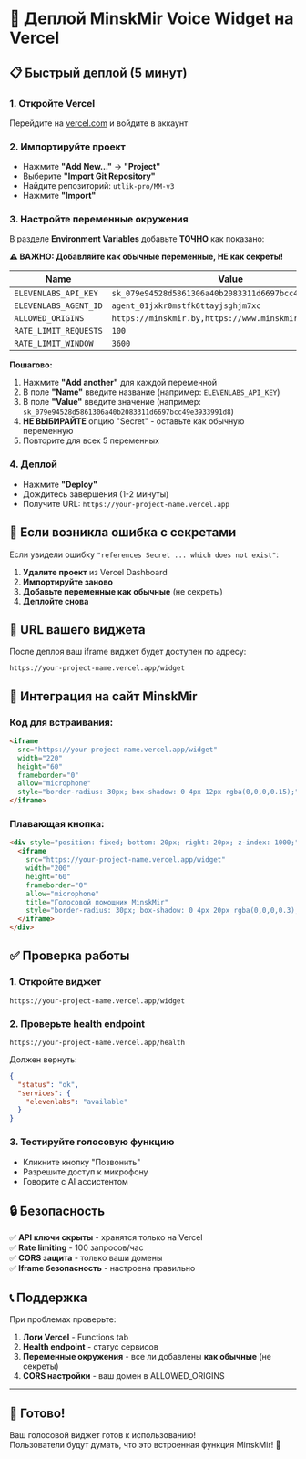 # 🚀 Деплой MinskMir Voice Widget на Vercel

## 📋 Быстрый деплой (5 минут)

### 1. Откройте Vercel
Перейдите на [vercel.com](https://vercel.com) и войдите в аккаунт

### 2. Импортируйте проект
- Нажмите **"Add New..."** → **"Project"**
- Выберите **"Import Git Repository"**
- Найдите репозиторий: `utlik-pro/MM-v3`
- Нажмите **"Import"**

### 3. Настройте переменные окружения
В разделе **Environment Variables** добавьте **ТОЧНО** как показано:

**⚠️ ВАЖНО: Добавляйте как обычные переменные, НЕ как секреты!**

| Name | Value |
|------|-------|
| `ELEVENLABS_API_KEY` | `sk_079e94528d5861306a40b2083311d6697bcc49e3933991d8` |
| `ELEVENLABS_AGENT_ID` | `agent_01jxkr0mstfk6ttayjsghjm7xc` |
| `ALLOWED_ORIGINS` | `https://minskmir.by,https://www.minskmir.by` |
| `RATE_LIMIT_REQUESTS` | `100` |
| `RATE_LIMIT_WINDOW` | `3600` |

**Пошагово:**
1. Нажмите **"Add another"** для каждой переменной
2. В поле **"Name"** введите название (например: `ELEVENLABS_API_KEY`)
3. В поле **"Value"** введите значение (например: `sk_079e94528d5861306a40b2083311d6697bcc49e3933991d8`)
4. **НЕ ВЫБИРАЙТЕ** опцию "Secret" - оставьте как обычную переменную
5. Повторите для всех 5 переменных

### 4. Деплой
- Нажмите **"Deploy"**
- Дождитесь завершения (1-2 минуты)
- Получите URL: `https://your-project-name.vercel.app`

## 🔧 Если возникла ошибка с секретами

Если увидели ошибку `"references Secret ... which does not exist"`:

1. **Удалите проект** из Vercel Dashboard
2. **Импортируйте заново** 
3. **Добавьте переменные как обычные** (не секреты)
4. **Деплойте снова**

## 🎯 URL вашего виджета
После деплоя ваш iframe виджет будет доступен по адресу:
```
https://your-project-name.vercel.app/widget
```

## 🔧 Интеграция на сайт MinskMir

### Код для встраивания:
```html
<iframe 
  src="https://your-project-name.vercel.app/widget"
  width="220"
  height="60"
  frameborder="0"
  allow="microphone"
  style="border-radius: 30px; box-shadow: 0 4px 12px rgba(0,0,0,0.15);">
</iframe>
```

### Плавающая кнопка:
```html
<div style="position: fixed; bottom: 20px; right: 20px; z-index: 1000;">
  <iframe 
    src="https://your-project-name.vercel.app/widget"
    width="200"
    height="60"
    frameborder="0"
    allow="microphone"
    title="Голосовой помощник MinskMir"
    style="border-radius: 30px; box-shadow: 0 4px 20px rgba(0,0,0,0.3);">
  </iframe>
</div>
```

## ✅ Проверка работы

### 1. Откройте виджет
```
https://your-project-name.vercel.app/widget
```

### 2. Проверьте health endpoint
```
https://your-project-name.vercel.app/health
```

Должен вернуть:
```json
{
  "status": "ok",
  "services": {
    "elevenlabs": "available"
  }
}
```

### 3. Тестируйте голосовую функцию
- Кликните кнопку "Позвонить"
- Разрешите доступ к микрофону
- Говорите с AI ассистентом

## 🔒 Безопасность

✅ **API ключи скрыты** - хранятся только на Vercel  
✅ **Rate limiting** - 100 запросов/час  
✅ **CORS защита** - только ваши домены  
✅ **Iframe безопасность** - настроена правильно  

## 📞 Поддержка

При проблемах проверьте:
1. **Логи Vercel** - Functions tab
2. **Health endpoint** - статус сервисов  
3. **Переменные окружения** - все ли добавлены **как обычные** (не секреты)
4. **CORS настройки** - ваш домен в ALLOWED_ORIGINS

---

## 🎉 Готово!

Ваш голосовой виджет готов к использованию!  
Пользователи будут думать, что это встроенная функция MinskMir! 🎯 